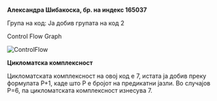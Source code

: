 **Александра Шибакоска, бр. на индекс 165037**

Група на код:
Ја добив групата на код 2

Control Flow Graph


![ControlFlow](https://user-images.githubusercontent.com/63558400/84539663-2884a200-acf4-11ea-88cf-ba2adf651633.png)




**Цикломатска комплексност**

Цикломатската комплексност на овој код е 7, истата ја добив преку формулата P+1, каде што P е бројот на предикатни јазли. Во случајoв P=6, па цикломатската комплексност изнесува 7.
